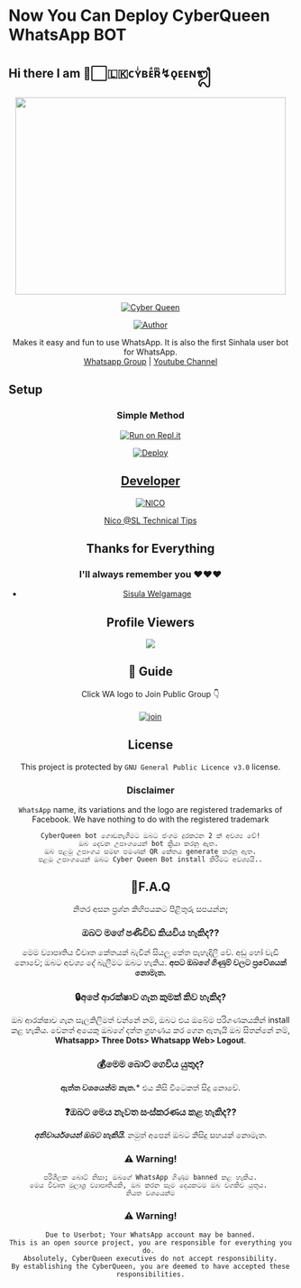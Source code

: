 # Now You Can Deploy CyberQueen WhatsApp BOT


## Hi there I am ᳆⃞🇱🇰ᴄʏͥʙᴇͣʀͫ↯ǫᴇᴇɴᬐ

 
<div align="center">
  <img border-radius: 15px src="https://i.ibb.co/J3FK9zw/image.png" width="480" height="350"/>
  <p align="center">
<a href="#"><img title="Cyber Queen" src="https://img.shields.io/badge/CyberQueen-green?colorA=%23ff0000&colorB=%23017e40&style=for-the-badge"></a>
</p>
  <p align="center">
<a href="https://github.com/SLTechnicalTips"><img title="Author" src="https://img.shields.io/badge/Author-SLTechnicalTips/?color=blue&style=for-the-badge&logo=whatsapp"></a>
</p>
</div>




<p align="center">
    Makes it easy and fun to use WhatsApp. It is also the first Sinhala user bot for WhatsApp.
    <br>
        <a href="https://chat.whatsapp.com/BzQiMPrabddJ4RfulG5888">Whatsapp Group</a> |
        <a href="https://www.youtube.com/SLTechnicalTips">Youtube Channel</a>
    <br>
</p>
 
 
## Setup
<div align="center">

  ### Simple Method
  
 [![Run on Repl.it](https://repl.it/badge/github/quiec/whatsAlfa)](https://replit.com/@NICONico6/CyberQueen-QR)
  
[![Deploy](https://www.herokucdn.com/deploy/button.svg)](https://heroku.com/deploy?template=https://github.com/SLTechnicalTips/CyberQueen) 
  

 

  <p align="center">
  <a href="https://github.com/SLTechnicalTips/CyberQueen">
    

    
 ## Developer
  <div align="center">
    
  [![NICO](https://github.com/sltechnicaltips.png?size=100)](https://github.com/SLTechnicalTips)

[Nico @SL Technical Tips](https://github.com/sltechnicaltips)  
  </div>
    
## Thanks for Everything 
### I'll always remember you ❤️❤️❤️
- [Sisula Welgamage](https://github.com/sisula)
 
   
## Profile Viewers
<div align="center"><img src="https://profile-counter.glitch.me/SLTechnicalTips/count.svg" /></div>

## 📢 Guide
Click WA logo to Join Public Group 👇
    <br>
<br>
  [![join](https://github.com/Alien-alfa/PublicBot/blob/main/wlogo.svg.png)](https://chat.whatsapp.com/HB1qciGHnMtEIpicPkzwpd)
  <div align="center">
       


## License
This project is protected by `GNU General Public Licence v3.0` license.

### Disclaimer
`WhatsApp` name, its variations and the logo are registered trademarks of Facebook. We have nothing to do with the registered trademark

```
CyberQueen bot ගොඩනැගීමට ඔබට ජංගම දුරකථන 2 ක් අවශ්‍ය වේ!
ඔබ දෙවන උපාංගයෙන් bot ක්‍රියා කරනු ඇත. 
ඔබ පළමු උපාංගය සමඟ පමණක් QR කේතය generate කරනු ඇත.
පළමු උපාංගයෙන් ඔබට Cyber Queen Bot install කිරීමට අවශ්‍යයි..
```
    
## 🚀F.A.Q
නිතර අසන ප්‍රශ්න කිහිපයකට පිළිතුරු සපයන්න;

### ඔබට මගේ පණිවිඩ කියවිය හැකිද??
මෙම ව්‍යාපෘතිය විවෘත කේතයක් බැවින් සියලු කේත පැහැදිලි වේ. අඩු හෝ වැඩි නොවේ; ඔබට අවශ්‍ය දේ බැලීමට ඔබට හැකිය. **අපට ඔබගේ ගිණුම් වලට ප්‍රවේශයක් නොමැත.**

### 🔒අපේ ආරක්ෂාව ගැන කුමක් කිව හැකිද?
ඔබ ආරක්ෂාව ගැන සැලකිලිමත් වන්නේ නම්, ඔබට එය ඔබේම පරිගණකයකින් install කළ හැකිය. වෙනත් අයෙකු ඔබගේ දත්ත ග්‍රහණය කර ගෙන ඇතැයි ඔබ සිතන්නේ නම්, **Whatsapp> Three Dots> Whatsapp Web> Logout**.

### 💰මෙම බොට් ගෙවිය යුතුද?
**ඇත්ත වශයෙන්ම නැත.*** එය කිසි විටෙකත් සිදු නොවේ.

### ❓ඔබට මෙය නැවත සංස්කරණය කළ හැකිද??
***අනිවාර්යයෙන් ඔබට හැකියි.*** නමුත් අපෙන් ඔබට කිසිදු සහයක් නොමැත.

### ⚠️ Warning! 
```
පරිශීලක බොට් නිසා; ඔබගේ WhatsApp ගිණුම banned කළ හැකිය.
මෙය විවෘත මූලාශ්‍ර ව්‍යාපෘතියකි, ඔබ කරන සෑම දෙයකටම ඔබ වගකිව යුතුය. 
නියත වශයෙන්ම
```

### ⚠️ Warning! 
```
Due to Userbot; Your WhatsApp account may be banned.
This is an open source project, you are responsible for everything you do. 
Absolutely, CyberQueen executives do not accept responsibility.
By establishing the CyberQueen, you are deemed to have accepted these responsibilities.
```

